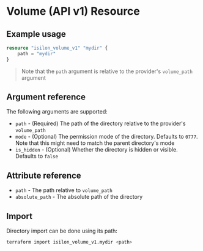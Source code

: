 # Volume (API v1) Resource

## Example usage

```terraform
resource "isilon_volume_v1" "mydir" {
    path = "mydir"
}
```

> Note that the `path` argument is relative to the provider's `volume_path` argument

## Argument reference
The following arguments are supported:
* `path` - (Required) The path of the directory relative to the provider's `volume_path`
* `mode` - (Optional) The permission mode of the directory. Defaults to `0777`. Note
that this might need to match the parent directory's mode
* `is_hidden` - (Optional) Whether the directory is hidden or visible. Defaults to `false`

## Attribute reference
* `path` - The path relative to `volume_path`
* `absolute_path` - The absolute path of the directory

## Import

Directory import can be done using its path:
```bash
terraform import isilon_volume_v1.mydir <path>
```
